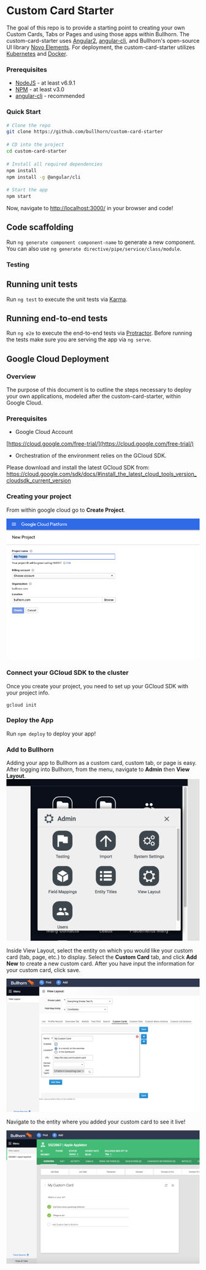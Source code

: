 # Custom Card Starter
The goal of this repo is to provide a starting point to creating your own Custom Cards, Tabs or Pages and using those apps within Bullhorn. The custom-card-starter uses [Angular2](https://angular.io), [angular-cli](https://cli.angular.io/), and Bullhorn's open-source UI library [Novo Elements](https://github.com/bullhorn/novo-elements). For deployment, the custom-card-starter utilizes [Kubernetes](https://kubernetes.io/) and [Docker](https://docs.docker.com/get-started/).

### Prerequisites
 * [NodeJS](https://nodejs.org/en/) - at least v6.9.1
 * [NPM](https://github.com/npm/npm) - at least v3.0
 * [angular-cli](https://cli.angular.io/) - recommended

### Quick Start

```bash
# Clone the repo
git clone https://github.com/bullhorn/custom-card-starter

# CD into the project
cd custom-card-starter

# Install all required dependencies
npm install
npm install -g @angular/cli

# Start the app
npm start
```

Now, navigate to [http://localhost:3000/](http://localhost:3000/) in your browser and code!

## Code scaffolding

Run `ng generate component component-name` to generate a new component. You can also use `ng generate directive/pipe/service/class/module`.

### Testing

## Running unit tests

Run `ng test` to execute the unit tests via [Karma](https://karma-runner.github.io).

## Running end-to-end tests

Run `ng e2e` to execute the end-to-end tests via [Protractor](http://www.protractortest.org/).
Before running the tests make sure you are serving the app via `ng serve`.

## Google Cloud Deployment

### Overview

The purpose of this document is to outline the steps necessary to deploy your own applications, modeled after the custom-card-starter, within Google Cloud.

### Prerequisites

* Google Cloud Account

[https://cloud.google.com/free-trial/](https://cloud.google.com/free-trial/)

* Orchestration of the environment relies on the GCloud SDK.  

Please download and install the latest GCloud SDK from: [https://cloud.google.com/sdk/docs/#install_the_latest_cloud_tools_version_cloudsdk_current_version ](https://cloud.google.com/sdk/docs/#install_the_latest_cloud_tools_version_cloudsdk_current_version)

### Creating your project

From within google cloud go to **Create Project**.

![image alt text](doc_files/image_1.png)

### Connect your GCloud SDK to the cluster

Once you create your project, you need to set up your GCloud SDK with your project info.

`gcloud init`

### Deploy the App

Run `npm deploy` to deploy your app!

### Add to Bullhorn

Adding your app to Bullhorn as a custom card, custom tab, or page is easy. After logging into Bullhorn, from the menu, navigate to **Admin** then **View Layout**. ![image alt text](doc_files/image_5.png)

Inside View Layout, select the entity on which you would like your custom card (tab, page, etc.) to display. Select the **Custom Card** tab, and click **Add New** to create a new custom card. After you have input the information for your custom card, click save. 

![image alt text](doc_files/image_6.png)

Navigate to the entity where you added your custom card to see it live!

![image alt text](doc_files/image_7.png)
